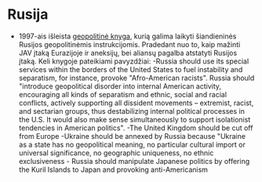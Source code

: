 # Rusija

* 1997-ais išleista [geopolitinė knyga](https://www.wikiwand.com/en/Foundations_of_Geopolitics), kurią galima laikyti šiandieninės Rusijos geopolitinėmis instrukcijomis. Pradedant nuo to, kaip mažinti JAV įtaką Eurazijoje ir aneksijų, bei aliansų pagalba atstatyti Rusijos įtaką. Keli knygoje pateikiami pavyzdžiai: -Russia should use its special services within the borders of the United States to fuel instability and separatism, for instance, provoke "Afro-American racists". Russia should "introduce geopolitical disorder into internal American activity, encouraging all kinds of separatism and ethnic, social and racial conflicts, actively supporting all dissident movements – extremist, racist, and sectarian groups, thus destabilizing internal political processes in the U.S. It would also make sense simultaneously to support isolationist tendencies in American politics".  -The United Kingdom should be cut off from Europe  -Ukraine should be annexed by Russia because "Ukraine as a state has no geopolitical meaning, no particular cultural import or universal significance, no geographic uniqueness, no ethnic exclusiveness - Russia should manipulate Japanese politics by offering the Kuril Islands to Japan and provoking anti-Americanism

